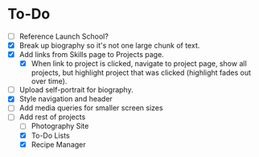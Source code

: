 # To-Do

* [ ] Reference Launch School?
* [x] Break up biography so it's not one large chunk of text.
* [x] Add links from Skills page to Projects page.
  * [x] When link to project is clicked, navigate to project page, show all projects, but highlight project that was clicked (highlight fades out over time).
* [ ] Upload self-portrait for biography.
* [x] Style navigation and header
* [ ] Add media queries for smaller screen sizes
* [ ] Add rest of projects
  * [ ] Photography Site
  * [x] To-Do Lists
  * [x] Recipe Manager
